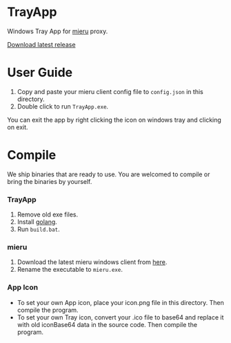 # TrayApp

Windows Tray App for [mieru](https://github.com/enfein/mieru) proxy.  

[Download latest release](https://github.com/cr4zyfish/TrayApp/releases/download/v1.1.0/TrayApp-v1.1.0.zip)


# User Guide

1. Copy and paste your mieru client config file to `config.json` in this directory.
2. Double click to run `TrayApp.exe`.

You can exit the app by right clicking the icon on windows tray and clicking on exit.

# Compile

We ship binaries that are ready to use. You are welcomed to compile or bring the binaries by yourself.

### TrayApp
   
1. Remove old exe files.
2. Install [golang](https://dl.google.com/go/go1.21.5.windows-386.msi).
3. Run `build.bat`.

### mieru

1. Download the latest mieru windows client from [here](https://github.com/enfein/mieru/releases).
2. Rename the executable to `mieru.exe`.

### App Icon

- To set your own App icon, place your icon.png file in this directory. Then compile the program.
- To set your own Tray icon, convert your .ico file to base64 and replace it with old iconBase64 data in the source code. Then compile the program.


